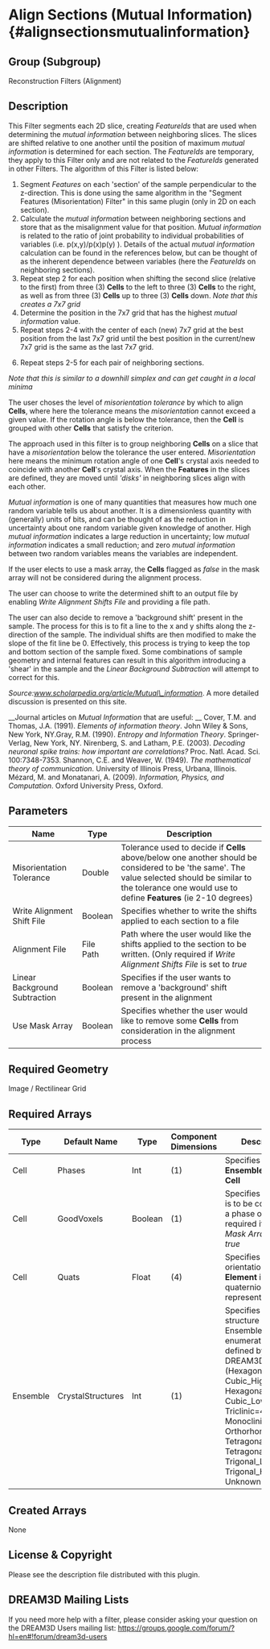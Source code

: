 Align Sections (Mutual Information) {#alignsectionsmutualinformation}
======

## Group (Subgroup) ##
Reconstruction Filters (Alignment)

## Description ##
This Filter segments each 2D slice, creating *FeatureIds* that are used when determining the _mutual information_ between neighboring slices. The slices are shifted relative to one another until the position of maximum _mutual information_  is determined for each section.  The *FeatureIds* are temporary, they apply to this Filter only and are not related to the *FeatureIds* generated in other Filters.  The algorithm of this Filter is listed below:

1. Segment *Features* on each 'section' of the sample perpendicular to the z-direction.  This is done using the same algorithm in the "Segment Features (Misorientation) Filter" in this same plugin (only in 2D on each section).   
2. Calculate the *mutual information* between neighboring sections and store that as the misalignment value for that position. *Mutual information* is related to the ratio of joint probability to individual probabilities of variables (i.e. p(x,y)/p(x)p(y) ). Details of the actual *mutual information* calculation can be found in the references below, but can be thought of as the inherent dependence between variables (here the *FeatureIds* on neighboring sections).  
3. Repeat step 2 for each position when shifting the second slice (relative to the first) from three (3) **Cells** to the left 
to three (3) **Cells** to the right, as well as from three (3) **Cells** up to three (3) **Cells** down.
*Note that this creates a 7x7 grid*
4. Determine the position in the 7x7 grid that has the highest *mutual information* value.
5. Repeat steps 2-4 with the center of each (new) 7x7 grid at the best position from the last 7x7 grid until the best position in the current/new 7x7 grid is the same as the last 7x7 grid.
6) Repeat steps 2-5 for each pair of neighboring sections.

*Note that this is similar to a downhill simplex and can get caught in a local minima*

The user choses the level of _misorientation tolerance_ by which to align **Cells**, where here the tolerance means the _misorientation_ cannot exceed a given value. If the rotation angle is below the tolerance, then the **Cell** is grouped with other **Cells** that satisfy the criterion.

The approach used in this filter is to group neighboring **Cells** on a slice that have a _misorientation_ below the tolerance the user entered. _Misorientation_ here means the minimum rotation angle of one **Cell**'s crystal axis needed to coincide with another **Cell**'s crystal axis. When the **Features** in the slices are defined, they are moved until _'disks'_ in neighboring slices align with each other.

_Mutual information_ is one of many quantities that measures how much one random variable
tells us about another. It is a dimensionless quantity with (generally) units of bits, and can be
thought of as the reduction in uncertainty about one random variable given knowledge of another.
High _mutual information_ indicates a large reduction in uncertainty; low _mutual information_
indicates a small reduction; and zero _mutual information_ between two random variables
means the variables are independent.

If the user elects to use a mask array, the **Cells** flagged as *false* in the mask array will not be considered during the alignment process.  

The user can choose to write the determined shift to an output file by enabling *Write Alignment Shifts File* and providing a file path.  

The user can also decide to remove a 'background shift' present in the sample. The process for this is to fit a line to the x and y shifts along the z-direction of the sample.  The individual shifts are then modified to make the slope of the fit line be 0.  Effectively, this process is trying to keep the top and bottom section of the sample fixed.  Some combinations of sample geometry and internal features can result in this algorithm introducing a 'shear' in the sample and the *Linear Background Subtraction* will attempt to correct for this.

_Source:www.scholarpedia.org/article/Mutual\_information_. A more detailed discussion is presented on this site. 

__Journal articles on _Mutual Information_ that are useful:
__ Cover, T.M. and Thomas, J.A. (1991). 
_Elements of information theory_. John Wiley & Sons, New York, NY.Gray, R.M. (1990). 
_Entropy and Information Theory_. Springer-Verlag, New York, NY. Nirenberg, S. and Latham, P.E. (2003). 
_Decoding neuronal spike trains: how important are correlations?_ Proc. Natl. Acad. Sci. 100:7348-7353. Shannon, C.E. and Weaver, W. (1949). 
_The mathematical theory of communication_. University of Illinois Press, Urbana, Illinois. Mézard, M. and Monatanari, A. (2009). 
_Information, Physics, and Computation_. Oxford University Press, Oxford.


## Parameters ##
| Name | Type | Description |
|------|------| ----------- |
| Misorientation Tolerance | Double | Tolerance used to decide if **Cells** above/below one another should be considered to be 'the same'. The value selected should be similar to the tolerance one would use to define **Features** (ie 2-10 degrees) |
| Write Alignment Shift File | Boolean | Specifies whether to write the shifts applied to each section to a file |
| Alignment File | File Path | Path where the user would like the shifts applied to the section to be written. (Only required if *Write Alignment Shifts File* is set to *true* |
| Linear Background Subtraction | Boolean | Specifies if the user wants to remove a 'background' shift present in the alignment |
| Use Mask Array | Boolean | Specifies whether the user would like to remove some **Cells** from consideration in the alignment process |

## Required Geometry ##
Image / Rectilinear Grid

## Required Arrays ##
| Type | Default Name | Type | Component Dimensions | Description |
|------|--------------|-------------|---------|-----|
| Cell| Phases | Int | (1) | Specifies the **Ensemble** of the **Cell** |
| Cell | GoodVoxels | Boolean | (1) | Specifies if the **Cell** is to be counted as a phase or not (Only required if *Use Mask Array* is set to *true* |
| Cell | Quats | Float | (4) | Specifies the orientation of the **Element** in quaternion representation |
| Ensemble | CrystalStructures | Int | (1) | Specifies the crystal structure of each Ensemble using an enumeration defined by DREAM3D (Hexagonal_High=0, Cubic_High=1, Hexagonal_Low=2, Cubic_Low=3, Triclinic=4, Monoclinic=5, Orthorhombic=6, Tetragonal_Low=7, Tetragonal_High=8, Trigonal_Low=9, Trigonal_High=10, Unknown=999) |

## Created Arrays ##
None

## License & Copyright ##

Please see the description file distributed with this plugin.

## DREAM3D Mailing Lists ##

If you need more help with a filter, please consider asking your question on the DREAM3D Users mailing list:
https://groups.google.com/forum/?hl=en#!forum/dream3d-users


